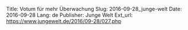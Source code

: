 Title: Votum für mehr Überwachung
Slug: 2016-09-28_junge-welt
Date: 2016-09-28
Lang: de
Publisher: Junge Welt
Ext_url: https://www.jungewelt.de/2016/09-28/027.php
